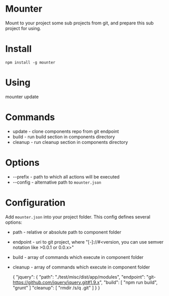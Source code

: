 Mounter
=======

Mount to your project some sub projects from git, and prepare this sub project for using.

Install
=======

`
    npm install -g mounter
`

Using
=======

   mounter update

Commands
=======

*  update - clone components repo from git endpoint
*  build - run build section in components directory
*  cleanup - run cleanup section in components directory

Options
=======
* --prefix - path to which all actions will be executed
* --config - alternative path to `mounter.json`

Configuration
=======
Add `mounter.json` into your project folder. This config defines several options:

* path - relative or absolute path to component folder
* endpoint - uri to git project, where "<repoType>[-<protocol>]://<uri to repo>#<version, you can use semver notation like >0.0.1 or 0.0.x>"
* build - array of commands which execute in component folder
* cleanup - array of commands which execute in component folder

    {
        "jquery": {
            "path": "./test/misc/dist/app/modules",
            "endpoint": "git-https://github.com/jquery/jquery.git#1.9.x",
            "build": [
                "npm run build",
                "grunt"
            ]
            "cleanup": [
                "rmdir /s/q .git"
            ]
        }
    }
